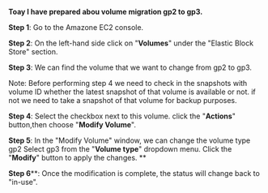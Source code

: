 **Toay I have prepared abou volume migration gp2 to gp3.**


**Step 1**: Go to the Amazone EC2 console.

**Step 2**: On the left-hand side click on "**Volumes**" under the "Elastic Block Store" section.

**Step 3**:  We can find the volume that we want to change from gp2 to gp3. 

Note: Before performing step 4 we need to check in the snapshots with volume ID whether the latest snapshot of that volume is available or not. if not we need to take a snapshot of that volume for backup purposes.   


**Step 4**: Select the checkbox next to this volume. click the "**Actions**" button,then choose "**Modify Volume**".


**Step 5**: In the "Modify Volume" window, we can change the volume type gp2 Select gp3 from the "**Volume type**" dropdown menu. Click the "**Modify**" button to apply the changes.
**

**Step 6****: Once the modification is complete, the status will change back to "in-use".
